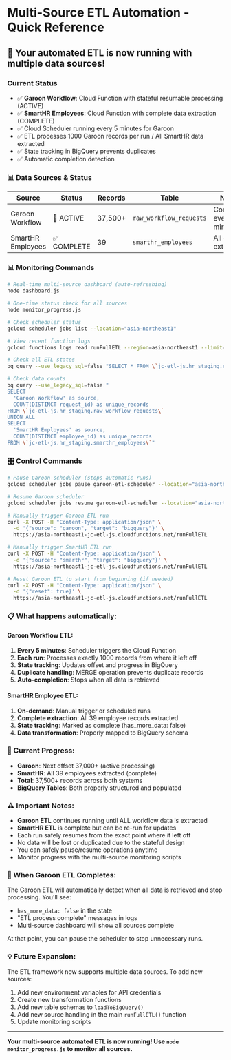 # Multi-Source ETL Automation - Quick Reference

## 🚀 Your automated ETL is now running with multiple data sources!

### Current Status
- ✅ **Garoon Workflow**: Cloud Function with stateful resumable processing (ACTIVE)
- ✅ **SmartHR Employees**: Cloud Function with complete data extraction (COMPLETE)
- ✅ Cloud Scheduler running every 5 minutes for Garoon
- ✅ ETL processes 1000 Garoon records per run / All SmartHR data extracted
- ✅ State tracking in BigQuery prevents duplicates
- ✅ Automatic completion detection

### 📊 Data Sources & Status

| Source | Status | Records | Table | Notes |
|--------|--------|---------|-------|-------|
| Garoon Workflow | 🔄 ACTIVE | 37,500+ | `raw_workflow_requests` | Continues every 5 min |
| SmartHR Employees | ✅ COMPLETE | 39 | `smarthr_employees` | All data extracted |

### 📊 Monitoring Commands

```bash
# Real-time multi-source dashboard (auto-refreshing)
node dashboard.js

# One-time status check for all sources
node monitor_progress.js

# Check scheduler status
gcloud scheduler jobs list --location="asia-northeast1"

# View recent function logs
gcloud functions logs read runFullETL --region=asia-northeast1 --limit=50

# Check all ETL states
bq query --use_legacy_sql=false "SELECT * FROM \`jc-etl-js.hr_staging.etl_state\`"

# Check data counts
bq query --use_legacy_sql=false "
SELECT 
  'Garoon Workflow' as source, 
  COUNT(DISTINCT request_id) as unique_records 
FROM \`jc-etl-js.hr_staging.raw_workflow_requests\`
UNION ALL
SELECT 
  'SmartHR Employees' as source, 
  COUNT(DISTINCT employee_id) as unique_records 
FROM \`jc-etl-js.hr_staging.smarthr_employees\`"
```

### 🎛️ Control Commands

```bash
# Pause Garoon scheduler (stops automatic runs)
gcloud scheduler jobs pause garoon-etl-scheduler --location="asia-northeast1"

# Resume Garoon scheduler  
gcloud scheduler jobs resume garoon-etl-scheduler --location="asia-northeast1"

# Manually trigger Garoon ETL run
curl -X POST -H "Content-Type: application/json" \
  -d '{"source": "garoon", "target": "bigquery"}' \
  https://asia-northeast1-jc-etl-js.cloudfunctions.net/runFullETL

# Manually trigger SmartHR ETL run
curl -X POST -H "Content-Type: application/json" \
  -d '{"source": "smarthr", "target": "bigquery"}' \
  https://asia-northeast1-jc-etl-js.cloudfunctions.net/runFullETL

# Reset Garoon ETL to start from beginning (if needed)
curl -X POST -H "Content-Type: application/json" \
  -d '{"reset": true}' \
  https://asia-northeast1-jc-etl-js.cloudfunctions.net/runFullETL
```

### 📋 What happens automatically:

#### Garoon Workflow ETL:
1. **Every 5 minutes**: Scheduler triggers the Cloud Function
2. **Each run**: Processes exactly 1000 records from where it left off  
3. **State tracking**: Updates offset and progress in BigQuery
4. **Duplicate handling**: MERGE operation prevents duplicate records
5. **Auto-completion**: Stops when all data is retrieved

#### SmartHR Employee ETL:
1. **On-demand**: Manual trigger or scheduled runs
2. **Complete extraction**: All 39 employee records extracted
3. **State tracking**: Marked as complete (has_more_data: false)
4. **Data transformation**: Properly mapped to BigQuery schema

### 🎯 Current Progress:
- **Garoon**: Next offset 37,000+ (active processing)
- **SmartHR**: All 39 employees extracted (complete)
- **Total**: 37,500+ records across both systems
- **BigQuery Tables**: Both properly structured and populated

### ⚠️ Important Notes:

- **Garoon ETL** continues running until ALL workflow data is extracted
- **SmartHR ETL** is complete but can be re-run for updates
- Each run safely resumes from the exact point where it left off
- No data will be lost or duplicated due to the stateful design
- You can safely pause/resume operations anytime
- Monitor progress with the multi-source monitoring scripts

### 🏁 When Garoon ETL Completes:

The Garoon ETL will automatically detect when all data is retrieved and stop processing. You'll see:
- `has_more_data: false` in the state
- "ETL process complete" messages in logs  
- Multi-source dashboard will show all sources complete

At that point, you can pause the scheduler to stop unnecessary runs.

### 💡 Future Expansion:

The ETL framework now supports multiple data sources. To add new sources:
1. Add new environment variables for API credentials
2. Create new transformation functions 
3. Add new table schemas to `loadToBigQuery()`
4. Add new source handling in the main `runFullETL()` function
5. Update monitoring scripts

---
**Your multi-source automated ETL is now running! Use `node monitor_progress.js` to monitor all sources.**
